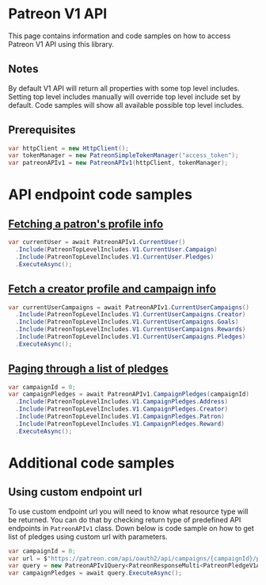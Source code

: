 # Patreon V1 API
This page contains information and code samples on how to access Patreon V1 API using this library.

## Notes
By default V1 API will return all properties with some top level includes.
Setting top level includes manually will override top level include set by default.
Code samples will show all available possible top level includes.

## Prerequisites
```csharp
var httpClient = new HttpClient();
var tokenManager = new PatreonSimpleTokenManager("access_token");
var patreonAPIv1 = new PatreonAPIv1(httpClient, tokenManager);
```

# API endpoint code samples

## [Fetching a patron's profile info](https://docs.patreon.com/#fetching-a-patron-39-s-profile-info)
```csharp
var currentUser = await PatreonAPIv1.CurrentUser()
  .Include(PatreonTopLevelIncludes.V1.CurrentUser.Campaign)
  .Include(PatreonTopLevelIncludes.V1.CurrentUser.Pledges)
  .ExecuteAsync();
```

## [Fetch a creator profile and campaign info](https://docs.patreon.com/#fetch-a-creator-profile-and-campaign-info)
```csharp
var currentUserCampaigns = await PatreonAPIv1.CurrentUserCampaigns()
  .Include(PatreonTopLevelIncludes.V1.CurrentUserCampaigns.Creator)
  .Include(PatreonTopLevelIncludes.V1.CurrentUserCampaigns.Goals)
  .Include(PatreonTopLevelIncludes.V1.CurrentUserCampaigns.Rewards)
  .Include(PatreonTopLevelIncludes.V1.CurrentUserCampaigns.Pledges)
  .ExecuteAsync();
```

## [Paging through a list of pledges](https://docs.patreon.com/#paging-through-a-list-of-pledges)
```csharp
var campaignId = 0;
var campaignPledges = await PatreonAPIv1.CampaignPledges(campaignId)
  .Include(PatreonTopLevelIncludes.V1.CampaignPledges.Address)
  .Include(PatreonTopLevelIncludes.V1.CampaignPledges.Creator)
  .Include(PatreonTopLevelIncludes.V1.CampaignPledges.Patron)
  .Include(PatreonTopLevelIncludes.V1.CampaignPledges.Reward)
  .ExecuteAsync();
```

# Additional code samples

## Using custom endpoint url
To use custom endpoint url you will need to know what resource type will be returned.
You can do that by checking return type of predefined API endpoints in `PatreonAPIv1` class.
Down below is code sample on how to get list of pledges using custom url with parameters.

```csharp
var campaignId = 0;
var url = $"https://patreon.com/api/oauth2/api/campaigns/{campaignId}/pledges?page%5Bcount%5D=10&sort=created&page%5Bcursor%5D=2017-08-21T20%3A16%3A49.258893%2B00%3A00";
var query = new PatreonAPIv1Query<PatreonResponseMulti<PatreonPledgeV1Attributes, PatreonPledgeV1Relationships>, PatreonPledgeV1Attributes, PatreonPledgeV1Relationships>(url, httpClient, tokenManager);
var campaignPledges = await query.ExecuteAsync();
```